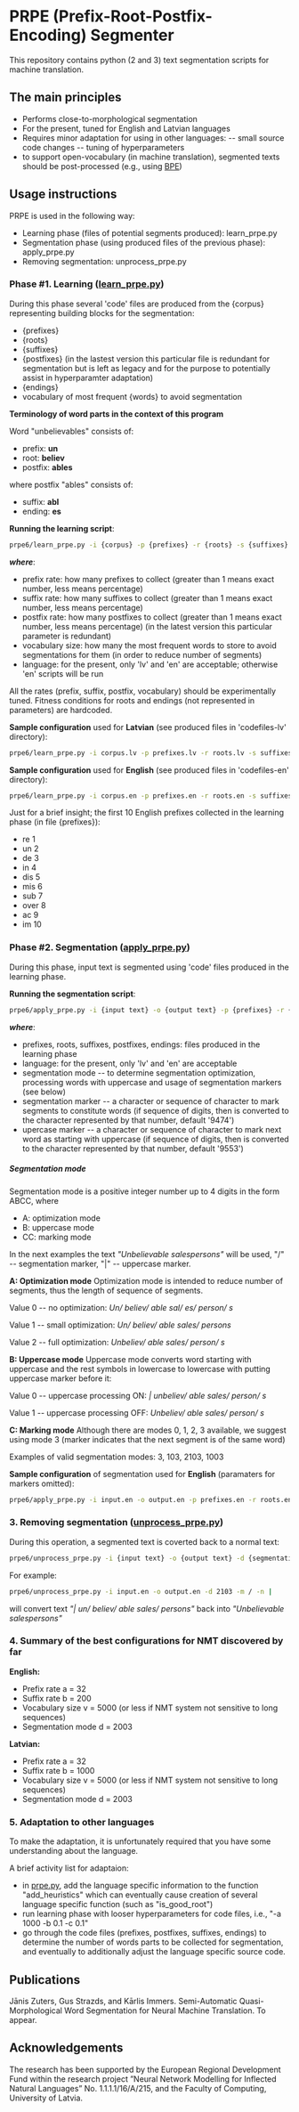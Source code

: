 # PRPE (Prefix-Root-Postfix-Encoding) Segmenter

This repository contains python (2 and 3) text segmentation scripts for machine translation.

## The main principles

  - Performs close-to-morphological segmentation
  - For the present, tuned for English and Latvian languages
  - Requires minor adaptation for using in other languages:
  -- small source code changes
  -- tuning of hyperparameters
  - to support open-vocabulary (in machine translation), segmented texts should be post-processed (e.g., using [BPE])

## Usage instructions

PRPE is used in the following way:
  - Learning phase (files of potential segments produced): learn_prpe.py
  - Segmentation phase (using produced files of the previous phase): apply_prpe.py
  - Removing segmentation: unprocess_prpe.py

### Phase #1. Learning ([learn_prpe.py])

During this phase several 'code' files are produced from the {corpus} representing building blocks for the segmentation:
  - {prefixes}
  - {roots}
  - {suffixes}
  - {postfixes} (in the lastest version this particular file is redundant for segmentation but is left as legacy and for the purpose to potentially assist in hyperparamter adaptation)
  - {endings}
  - vocabulary of most frequent {words} to avoid segmentation

**Terminology of word parts in the context of this program**

Word "unbelievables" consists of:
 * prefix: **un**
 * root: **believ**
 * postfix: **ables**

where postfix "ables" consists of:
 * suffix: **abl**
 * ending: **es**


**Running the learning script**:

```sh
prpe6/learn_prpe.py -i {corpus} -p {prefixes} -r {roots} -s {suffixes} -t {postfixes} -u {endings} -w {words} -a {prefix rate} -b {suffix rate} -c {postfix rate} -v {vocabulary size} -l {language}
```

***where***:
  - prefix rate: how many prefixes to collect (greater than 1 means exact number, less means percentage)
  - suffix rate: how many suffixes to collect (greater than 1 means exact number, less means percentage)
  - postfix rate: how many postfixes to collect (greater than 1 means exact number, less means percentage) (in the latest version this particular parameter is redundant)
  - vocabulary size: how many the most frequent words to store to avoid segmentations for them (in order to reduce number of segments)
  - language: for the present, only 'lv' and 'en' are acceptable; otherwise 'en' scripts will be run

All the rates (prefix, suffix, postfix, vocabulary) should be experimentally tuned. Fitness conditions for roots and endings (not represented in parameters) are hardcoded.

**Sample configuration** used for **Latvian** (see produced files in 'codefiles-lv' directory):
```sh
prpe6/learn_prpe.py -i corpus.lv -p prefixes.lv -r roots.lv -s suffixes.lv -t postfixes.lv -u endings.lv -w words.lv -a 32 -b 1000 -c 0.1 -v 5000 -l lv
```

**Sample configuration** used for **English** (see produced files in 'codefiles-en' directory):
```sh
prpe6/learn_prpe.py -i corpus.en -p prefixes.en -r roots.en -s suffixes.en -t postfixes.en -u endings.en -w words.en -a 32 -b 200 -c 180 -v 5000 -l en
```

Just for a brief insight; the first 10 English prefixes collected in the learning phase (in file {prefixes}):
 * re 1
 * un 2
 * de 3
 * in 4
 * dis 5
 * mis 6
 * sub 7
 * over 8
 * ac 9
 * im 10


### Phase #2. Segmentation ([apply_prpe.py])

During this phase, input text is segmented using 'code' files produced in the learning phase.

**Running the segmentation script**:

```sh
prpe6/apply_prpe.py -i {input text} -o {output text} -p {prefixes} -r {roots} -s {suffixes} -t {postfixes} -u {endings} -w {words} -l {language} -d {segmentation mode} -m {segmentation marker} -n {uppercase marker}
```

***where***:
  - prefixes, roots, suffixes, postfixes, endings: files produced in the learning phase
  - language: for the present, only 'lv' and 'en' are acceptable
  - segmentation mode -- to determine segmentation optimization, processing words with uppercase and usage of segmentation markers (see below)
  - segmentation marker -- a character or sequence of character to mark segments to constitute words (if sequence of digits, then is converted to the character represented by that number, default '9474')
  - upercase marker -- a character or sequence of character to mark next word as starting with uppercase (if sequence of digits, then is converted to the character represented by that number, default '9553')

##### Segmentation mode

Segmentation mode is a positive integer number up to 4 digits in the form ABCC, where
  - A: optimization mode
  - B: uppercase mode
  - CC: marking mode

In the next examples the text *"Unbelievable salespersons"* will be used, "/" -- segmentation marker, "|" -- uppercase marker.

**A: Optimization mode**
Optimization mode is intended to reduce number of segments, thus the length of sequence of segments.

Value 0 -- no optimization:
*Un/ believ/ able sal/ es/ person/ s*

Value 1 -- small optimization:
*Un/ believ/ able sales/ persons*

Value 2 -- full optimization:
*Unbeliev/ able sales/ person/ s*

**B: Uppercase mode**
Uppercase mode converts word starting with uppercase and the rest symbols in lowercase to lowercase with putting uppercase marker before it:

Value 0 -- uppercase processing ON:
*| unbeliev/ able sales/ person/ s*

Value 1 -- uppercase processing OFF:
*Unbeliev/ able sales/ person/ s*

**C: Marking mode**
Although there are modes 0, 1, 2, 3 available, we suggest using mode 3 (marker indicates that the next segment is of the same word)

Examples of valid segmentation modes: 3, 103, 2103, 1003

**Sample configuration** of segmentation used for **English** (paramaters for markers omitted):
```sh
prpe6/apply_prpe.py -i input.en -o output.en -p prefixes.en -r roots.en -s suffixes.en -t postfixes.en -u endings.en -w words.en -l en -d 2103
```

### 3. Removing segmentation ([unprocess_prpe.py])

During this operation, a segmented text is coverted back to a normal text:

```sh
prpe6/unprocess_prpe.py -i {input text} -o {output text} -d {segmentation mode} -m {segmentation marker} -n {uppercase marker}
```

For example:
```sh
prpe6/unprocess_prpe.py -i input.en -o output.en -d 2103 -m / -n |
```
will convert text
*"| un/ believ/ able sales/ persons"*
back into
*"Unbelievable salespersons"*

### 4. Summary of the best configurations for NMT discovered by far

**English:**
 - Prefix rate a = 32
 - Suffix rate b = 200
 - Vocabulary size v = 5000 (or less if NMT system not sensitive to long sequences)
 - Segmentation mode d = 2003

**Latvian:**
 - Prefix rate a = 32
 - Suffix rate b = 1000
 - Vocabulary size v = 5000 (or less if NMT system not sensitive to long sequences)
 - Segmentation mode d = 2003

### 5. Adaptation to other languages

To make the adaptation, it is unfortunately required that you have some understanding about the language.

A brief activity list for adaptaion:
  - in [prpe.py], add the language specific information to the function "add_heuristics" which can eventually cause creation of several language specific function (such as "is_good_root")
  - run learning phase with looser hyperparameters for code files, i.e., "-a 1000 -b 0.1 -c 0.1"
  - go through the code files (prefixes, postfixes, suffixes, endings) to determine the number of words parts to be collected for segmentation, and eventually to additionally adjust the language specific source code.

## Publications

Jānis Zuters, Gus Strazds, and Kārlis Immers. Semi-Automatic Quasi-Morphological Word Segmentation for Neural Machine Translation.
To appear.

## Acknowledgements

The research has been supported by the European Regional Development Fund within the research project ”Neural Network Modelling for Inflected Natural Languages” No. 1.1.1.1/16/A/215, and the Faculty of Computing, University of Latvia.

   [BPE]: <https://github.com/rsennrich/subword-nmt>
   [learn_prpe.py]: <https://github.com/zuters/prpe/prpe6/learn_prpe.py>
   [apply_prpe.py]: <https://github.com/zuters/prpe/prpe6/apply_prpe.py>
   [unprocess_prpe.py]: <https://github.com/zuters/prpe/prpe6/unprocess_prpe.py>
   [prpe.py]: <https://github.com/zuters/prpe/prpe6/prpe.py>
